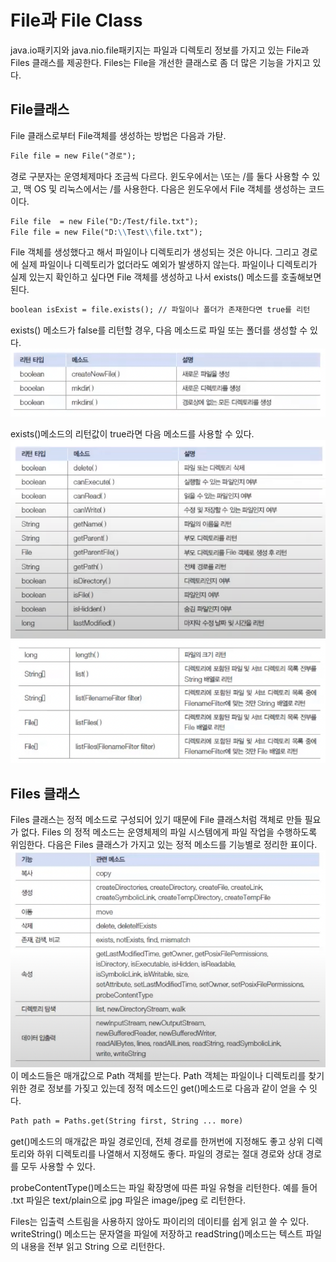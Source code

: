 # File과 File Class 

java.io패키지와 java.nio.file패키지는 파일과 디렉토리 정보를 가지고 있는 File과 Files 클래스를 제공한다.
Files는 File을 개선한 클래스로 좀 더 많은 기능을 가지고 있다.

## File클래스
File 클래스로부터 File객체를 생성하는 방법은 다음과 가탇.
```markdown
File file = new File("경로");
```

경로 구분자는 운영체제마다 조금씩 다르다. 윈도우에서는 \\또는 /를 둘다 사용할 수 있고, 맥 OS 및 리눅스에서는 /를 사용한다.
다음은 윈도우에서 File 객체를 생성하는 코드이다.
```markdown
File file  = new File("D:/Test/file.txt");
File file = new File("D:\\Test\\file.txt");
```
File 객체를 생성했다고 해서 파일이나 디렉토리가 생성되는 것은 아니다.
 그리고 경로에 실제 파일이나 디렉토리가 없더라도 예외가 발생하지 않는다.
파일이나 디렉토리가 실제 있는지 확인하고 싶다면 File 객체를 생성하고 나서 exists() 메소드를 호출해보면 된다.
```markdown
boolean isExist = file.exists(); // 파일이나 폴더가 존재한다면 true를 리턴
```

exists() 메소드가 false를 리턴할 경우, 다음 메소드로 파일 또는 폴더를 생성할 수 있다.
![img_7.png](resource/img_7.png)

exists()메소드의 리턴값이 true라면 다음 메소드를 사용할 수 있다.
![img_8.png](resource/img_8.png)
![img_9.png](resource/img_9.png)

## Files 클래스
Files 클래스는 정적 메소드로 구성되어 있기 때문에 File 클래스처럼 객체로 만들 필요가 없다.  Files 의 정적 메소드는 운영체제의 파일 시스템에게 파일 작업을 수행하도록 위임한다.
다음은 Files 클래스가 가지고 있는 정적 메소드를 기능별로 정리한 표이다.
![img_10.png](resource/img_10.png)
이 메소드들은 매개값으로  Path 객체를 받는다. Path 객체는 파일이나 디렉토리를 찾기위한 경로 정보를 가짖고 있는데 정적 메소드인 get()메소드로 다음과 같이 얻을 수 잇다.
```markdown
Path path = Paths.get(String first, String ... more) 
```
get()메소드의 매개값은 파일 경로인데, 전체 경로를 한꺼번에 지정해도 좋고 상위 디렉토리와 하위 디렉토리를 나열해서 지정해도 좋다.
파일의 경로는 절대 경로와 상대 경로를 모두 사용할 수 있다.
 

probeContentType()메소드는 파일 확장명에 따른 파일 유형을 리턴한다.
예를 들어 .txt 파일은 text/plain으로 jpg 파일은 image/jpeg 로 리턴한다.

Files는 입출력 스트림을 사용하지 않아도 파이리의 데이티를 쉽게 읽고 쓸 수 있다.
writeString() 메소드는 문자열을 파일에 저장하고 readString()메소드는 텍스트 파일의 내용을 전부 읽고 String 으로 리턴한다.